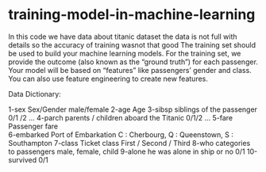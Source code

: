 # training-model-in-machine-learning
In this code we have data about titanic dataset
the data is not full with details so the accuracy of training wasnot that good 
The training set should be used to build your machine learning models. For the training set, we provide the outcome (also known as the “ground truth”) for each passenger. Your model will be based on “features” like passengers’ gender and class. You can also use feature engineering to create new features.

Data Dictionary:

1-sex	Sex/Gender	male/female
2-age	Age	
3-sibsp	siblings of the passenger	0/1 /2 ...
4-parch	parents / children aboard the Titanic	0/1/2 ...
5-fare	Passenger fare	
6-embarked	Port of Embarkation	C : Cherbourg, Q : Queenstown, S : Southampton
7-class	Ticket class	First / Second / Third
8-who	categories to passengers	male, female, child
9-alone	he was alone in ship or no	0/1
10-survived		0/1

